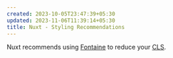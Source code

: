 ```yaml
---
created: 2023-10-05T23:47:39+05:30
updated: 2023-11-06T11:39:14+05:30
title: Nuxt - Styling Recommendations
---
```



Nuxt recommends using [Fontaine](https://github.com/nuxt-modules/fontaine) to reduce your [CLS](https://web.dev/cls/). 
